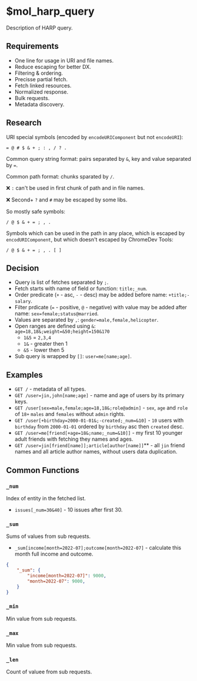 # $mol_harp_query

Description of HARP query.

## Requirements

- One line for usage in URI and file names.
- Reduce escaping for better DX.
- Filtering & ordering.
- Precisse partial fetch.
- Fetch linked resources.
- Normalized response.
- Bulk requests.
- Metadata discovery.

## Research

URI special symbols (encoded by `encodeURIComponent` but not `encodeURI`):

	= @ # $ & + ; : , / ? .

Common query string format: pairs separated by `&`, key and value separated by `=`.

Common path format: chunks sparated by `/`.

❌ `:` can't be used in first chunk of path and in file names.

❌ Second+ `?` and `#` may be escaped by some libs.

So mostly safe symbols:

	/ @ $ & + = ; , .

Symbols which can be used in the path in any place, which is escaped by `encodURIComponent`, but which doesn't escaped by ChromeDev Tools:

	/ @ $ & + = ; , . [ ]

## Decision

- Query is list of fetches separated by `;`.
- Fetch starts with name of field or function: `title;_num`.
- Order predicate (`+` - asc, `-` - desc) may be added before name: `+title;-salary`.
- Filter prdicate (`=` - positive, `@` - negative) with value may be added after name: `sex=female;status@married`.
- Values are separated by `,`: `gender=male,female,helicopter`.
- Open ranges are defined using `&`: `age=18,18&;weight=&50;height=150&170`
  - `1&5` = `2,3,4`
  - `1&` - greater then 1
  - `&5` - lower then 5
- Sub query is wrapped by `[]`: `user=me[name;age]`.

## Examples

- `GET /` - metadata of all types.
- `GET /user=jin,john[name;age]` - name and age of users by its primary keys.
- `GET /user[sex=male,female;age=18,18&;role@admin]` - `sex`, `age` and `role` of `18+` `males` and `females` without `admin` rights.
- `GET /user[+birthday=2000-01-01&;-created;_num=&10]` - `10` users with `birthday` from `2000-01-01` ordered by `birthday` asc then `created` desc.
- `GET /user=me[friend[+age=18&;name;_num=&10]]` - my first 10 younger adult friends with fetching they names and ages.
- `GET /user=jin[friend[name]];article[author[name]]`** - all `jin` friend names and all article author names, without users data duplication.

## Common Functions

### `_num`

Index of entity in the fetched list.

- `issues[_num=30&40]` - 10 issues after first 30.

### `_sum`

Sums of values from sub requests.

- `_sum[income[month=2022-07];outcome[month=2022-07]` - calculate this month full income and outcome.

```json
{
	"_sum": {
		"income[month=2022-07]": 9000,
		"month=2022-07": 9000,
	}
}
```

### `_min`

Min value from sub requests.

### `_max`

Min value from sub requests.

### `_len`

Count of valuee from sub requests.
